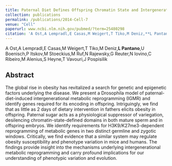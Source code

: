 ```yaml
---
title: Paternal Diet Defines Offspring Chromatin State and Intergenerational Obesity
collection: publications
permalink: /publications/2014-Cell-7
venue: "Cell"
paperurl: www.ncbi.nlm.nih.gov/pubmed/?term=25480298
citation: 'A Ost,A Lempradl,E Casas,M Weigert,T Tiko,M Deniz,**L Pantano**,U Boenisch,P Itskov,M Stoeckius,M Ruf,N Rajewsky,G Reuter,N Iovino,C Ribeiro,M Alenius,S Heyne,T Vavouri,J Pospisilik (2014) Paternal Diet Defines Offspring Chromatin State and Intergenerational Obesity <i>Cell</i>'
---
```


A Ost,A Lempradl,E Casas,M Weigert,T Tiko,M Deniz,**L Pantano**,U Boenisch,P Itskov,M Stoeckius,M Ruf,N Rajewsky,G Reuter,N Iovino,C Ribeiro,M Alenius,S Heyne,T Vavouri,J Pospisilik
## Abstract
The global rise in obesity has revitalized a search for genetic and epigenetic factors underlying the disease. We present a Drosophila model of paternal-diet-induced intergenerational metabolic reprogramming (IGMR) and identify genes required for its encoding in offspring. Intriguingly, we find that as little as 2 days of dietary intervention in fathers elicits obesity in offspring. Paternal sugar acts as a physiological suppressor of variegation, desilencing chromatin-state-defined domains in both mature sperm and in offspring embryos. We identify requirements for H3K9/K27me3-dependent reprogramming of metabolic genes in two distinct germline and zygotic windows. Critically, we find evidence that a similar system may regulate obesity susceptibility and phenotype variation in mice and humans. The findings provide insight into the mechanisms underlying intergenerational metabolic reprogramming and carry profound implications for our understanding of phenotypic variation and evolution.
